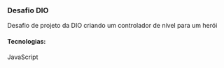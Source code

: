 ### Desafio DIO 

Desafio de projeto da DIO criando um controlador de nível para um herói

#### Tecnologias:

JavaScript
